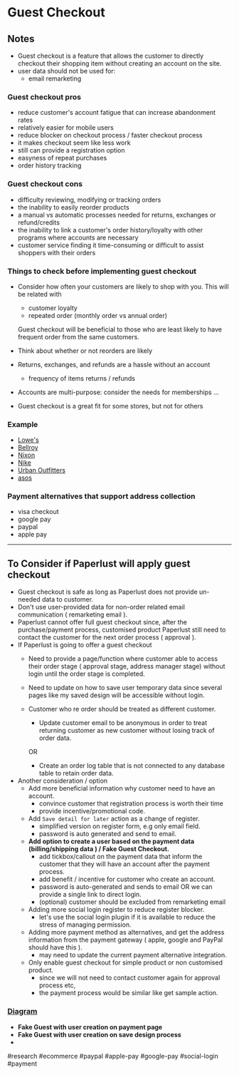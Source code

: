 # Guest Checkout
## Notes

-   Guest checkout is a feature that allows the customer to directly checkout their shopping item without creating an account on the site.
-   user data should not be used for:
    -   email remarketing

### Guest checkout pros

-   reduce customer's account fatigue that can increase abandonment rates
-   relatively easier for mobile users
-   reduce blocker on checkout process / faster checkout process
-   it makes checkout seem like less work
-   still can provide a registration option
-   easyness of repeat purchases
-   order history tracking

### Guest checkout cons

-   difficulty reviewing, modifying or tracking orders
-   the inability to easily reorder products
-   a manual vs automatic processes needed for returns, exchanges or refund/credits
-   the inability to link a customer's order history/loyalty with other programs where accounts are necessary
-   customer service finding it time-consuming or difficult to assist shoppers with their orders

### Things to check before implementing guest checkout

-   Consider how often your customers are likely to shop with you. This will be related with
    
    -   customer loyalty
    -   repeated order (monthly order vs annual order)
    
    Guest checkout will be beneficial to those who are least likely to have frequent order from the same customers.
    
-   Think about whether or not reorders are likely
    
-   Returns, exchanges, and refunds are a hassle without an account
    
    -   frequency of items returns / refunds
-   Accounts are multi-purpose: consider the needs for memberships ...
    
-   Guest checkout is a great fit for some stores, but not for others
    

### Example

-   [Lowe's](https://www.lowes.com/)
-   [Bellroy](https://bellroy.com/checkout)
-   [Nixon](https://www.nixon.com/us/en/checkout)
-   [Nike](https://www.nike.com/sg/)
-   [Urban Outfitters](https://sg.urbanoutfitters.com/)
-   [asos](https://asos.com)

### Payment alternatives that support address collection

-   visa checkout
-   google pay
-   paypal
-   apple pay

---

## To Consider if Paperlust will apply guest checkout

-   Guest checkout is safe as long as Paperlust does not provide un-needed data to customer.
-   Don't use user-provided data for non-order related email communication ( remarketing email ).
-   Paperlust cannot offer full guest checkout since, after the purchase/payment process, customised product Paperlust still need to contact the customer for the next order process ( approval ).
-   If Paperlust is going to offer a guest checkout
    -   Need to provide a page/function where customer able to access their order stage ( approval stage, address manager stage) without login until the order stage is completed.
        
    -   Need to update on how to save user temporary data since several pages like my saved design will be accessible without login.
        
    -   Customer who re order should be treated as different customer.
        
        -   Update customer email to be anonymous in order to treat returning customer as new customer without losing track of order data.
        
        OR
        
        -   Create an order log table that is not connected to any database table to retain order data.
-   Another consideration / option
    -   Add more beneficial information why customer need to have an account.
        -   convince customer that registration process is worth their time
        -   provide incentive/promotional code.
    -   Add `Save detail for later` action as a change of register.
        -   simplified version on register form, e.g only email field.
        -   password is auto generated and send to email.
    -   **Add option to create a user based on the payment data (billing/shipping data ) / Fake Guest Checkout.**
        -   add tickbox/callout on the payment data that inform the customer that they will have an account after the payment process.
        -   add benefit / incentive for customer who create an account.
        -   password is auto-generated and sends to email OR we can provide a single link to direct login.
        -   (optional) customer should be excluded from remarketing email
    -   Adding more social login register to reduce register blocker.
        -   let's use the social login plugin if it is available to reduce the stress of managing permission.
    -   Adding more payment method as alternatives, and get the address information from the payment gateway ( apple, google and PayPal should have this ).
        -   may need to update the current payment alternative integration.
    -   Only enable guest checkout for simple product or non customised product.
        -   since we will not need to contact customer again for approval process etc,
        -   the payment process would be similar like get sample action.

### [Diagram](http://url.kraftha.us/pl-diagram-guest-checkout)

-   **Fake Guest with user creation on payment page**
-   **Fake Guest with user creation on save design process**
-   
#research #ecommerce #paypal #apple-pay #google-pay #social-login #payment